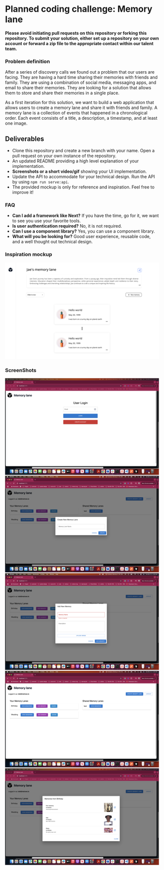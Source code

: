 # Planned coding challenge: Memory lane

**Please avoid initiating pull requests on this repository or forking this repository. To submit your solution, either set up a repository on your own account or forward a zip file to the appropriate contact within our talent team.**

### Problem definition

After a series of discovery calls we found out a problem that our users are facing. They are having a hard time sharing their memories with friends and family. They are using a combination of social media, messaging apps, and email to share their memories. They are looking for a solution that allows them to store and share their memories in a single place.

As a first iteration for this solution, we want to build a web application that allows users to create a memory lane and share it with friends and family. A memory lane is a collection of events that happened in a chronological order. Each event consists of a title, a description, a timestamp, and at least one image.

## Deliverables

- Clone this repository and create a new branch with your name. Open a pull request on your own instance of the repository.
- An updated README providing a high level explanation of your implementation.
- **Screenshots or a short video/gif** showing your UI implementation.
- Update the API to accommodate for your technical design. Run the API by using `npm run serve:api`.
- The provided mockup is only for reference and inspiration. Feel free to improve it!

### FAQ

- **Can I add a framework like Next?** If you have the time, go for it, we want to see you use your favorite tools.
- **Is user authentication required?** No, it is not required.
- **Can I use a component library?** Yes, you can use a component library.
- **What will you be looking for?** Good user experience, reusable code, and a well thought out technical design.

### Inspiration mockup

![Memory lane mockup](./memory_lane.png)


### ScreenShots

![Screenshot 1 mockup](./screenshots/Screenshot%202025-03-18%20at%2012.32.39%20AM.png)
![Screenshot 2 mockup](./screenshots/Screenshot%202025-03-18%20at%2012.31.20%20AM.png)
![Screenshot 3 mockup](./screenshots/Screenshot%202025-03-18%20at%2012.30.16%20AM.png)
![Screenshot 4 mockup](./screenshots/Screenshot%202025-03-18%20at%2012.29.36%20AM.png)
![Screenshot 5 mockup](./screenshots/Screenshot%202025-03-18%20at%2012.26.55%20AM.png)